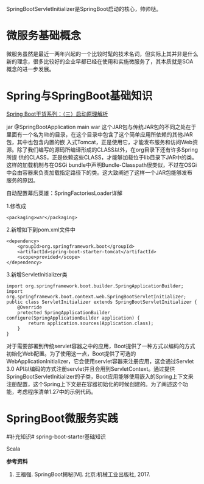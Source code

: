 

SpringBootServletInitializer是SpringBoot启动的核心，帅帅哒。




# 微服务基础概念 #
微服务虽然是最近一两年兴起的一个比较时髦的技术名词，但实际上其并非是什么新的理念，很多比较好的企业早都已经在使用和实施微服务了，其本质就是SOA概念的进一步发展。



# Spring与SpringBoot基础知识 #

[Spring Boot干货系列：（三）启动原理解析](http://www.cnblogs.com/zheting/p/6707035.html)

jar @SpringBootApplication main
war 
这个JAR包与传统JAR包的不同之处在于里面有一个名为lib的目录，在这个目录中包含了这个简单应用所依赖的其他JAR包，其中也包含内置的嵌 入式Tomcat，正是使用它，才能发布服务和访问Web资源。除了我们编写的源码所编译形成的CLASS以外，在org目录下还有许多Spring所提 供的CLASS，正是依赖这些CLASS，才能够加载位于lib目录下JAR中的类。这样的加载机制与在OSGi bundle中声明Bundle-Classpath很类似，不过在OSGi中会由容器来负责加载指定路径下的类。这大致阐述了这样一个JAR包能够发布 服务的原因。


自动配置幕后英雄：SpringFactoriesLoader详解

1.修改成

	<packaging>war</packaging>  
2.新增如下到pom.xml文件中

	<dependency>  
	    <groupId>org.springframework.boot</groupId>  
	    <artifactId>spring-boot-starter-tomcat</artifactId>  
	    <scope>provided</scope>  
	</dependency>  
3.新增ServletInitializer类

	import org.springframework.boot.builder.SpringApplicationBuilder;  
	import org.springframework.boot.context.web.SpringBootServletInitializer;  
	public class ServletInitializer extends SpringBootServletInitializer {  
	    @Override  
	    protected SpringApplicationBuilder configure(SpringApplicationBuilder application) {  
	        return application.sources(Application.class);  
	    }  
	}  


对于需要部署到传统servlet容器之中的应用，Boot提供了一种方式以编码的方式初始化Web配置。为了使用这一点，Boot提供了可选的WebApplicationInitializer，它会使用servlet容器来注册应用，这会通过Servlet 3.0 API以编码的方式注册servlet并且会用到ServletContext。通过提供SpringBootServletInitializer的子类，Boot应用能够使用嵌入的Spring上下文来注册配置，这个Spring上下文是在容器初始化的时候创建的。为了阐述这个功能，考虑程序清单1.27中的示例代码。


# SpringBoot微服务实践 #


#补充知识#
spring-boot-starter基础知识

Scala


**参考资料**
1. 王福强. SpringBoot揭秘[M]. 北京:机械工业出版社, 2017.




